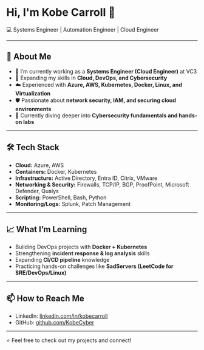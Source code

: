 # Hi, I'm Kobe Carroll 👋  
💻 Systems Engineer | Automation Engineer | Cloud Engineer

---

## 🚀 About Me
- 🔭 I’m currently working as a **Systems Engineer (Cloud Engineer)** at VC3  
- 🌱 Expanding my skills in **Cloud, DevOps, and Cybersecurity**  
- ☁️ Experienced with **Azure, AWS, Kubernetes, Docker, Linux, and Virtualization**  
- 🛡️ Passionate about **network security, IAM, and securing cloud environments**  
- 🌱 Currently diving deeper into **Cybersecurity fundamentals and hands-on labs**  

---

## 🛠️ Tech Stack
- **Cloud:** Azure, AWS  
- **Containers:** Docker, Kubernetes  
- **Infrastructure:** Active Directory, Entra ID, Citrix, VMware  
- **Networking & Security:** Firewalls, TCP/IP, BGP, ProofPoint, Microsoft Defender, Qualys  
- **Scripting:** PowerShell, Bash, Python  
- **Monitoring/Logs:** Splunk, Patch Management  

---

## 📈 What I’m Learning
- Building DevOps projects with **Docker + Kubernetes**  
- Strengthening **incident response & log analysis** skills  
- Expanding **CI/CD pipeline** knowledge  
- Practicing hands-on challenges like **SadServers (LeetCode for SRE/DevOps/Linux)**  

---

## 📫 How to Reach Me
- LinkedIn: [linkedin.com/in/kobecarroll](https://linkedin.com/in/kobecarroll)  
- GitHub: [github.com/KobeCyber](https://github.com/KobeCyber)  

---

⭐️ Feel free to check out my projects and connect!
